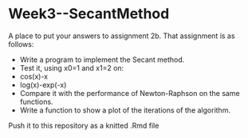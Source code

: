 # Week3--SecantMethod
A place to put your answers to assignment 2b.
That assignment is as follows:

* Write a program to implement the Secant method.
* Test it, using x0=1 and x1=2 on:
* cos(x)-x
* log(x)-exp(-x)
* Compare it with the performance of Newton-Raphson on the same functions.
* Write a function to show a plot of the iterations of the algorithm.

Push it to this repository as a knitted .Rmd file
